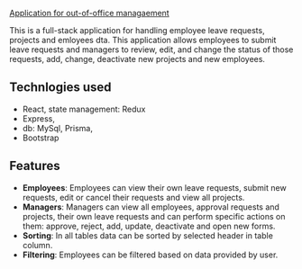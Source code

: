 [Application for out-of-office managaement]()

This is a full-stack application for handling employee leave requests, projects and emloyees dta. This application allows employees to submit leave requests and managers to review, edit, and change the status of those requests, add, change, deactivate new projects and new employees.

## Technlogies used

- React, state management: Redux
- Express,
- db: MySql, Prisma,
- Bootstrap

## Features

- **Employees**: Employees can view their own leave requests, submit new requests, edit or cancel their requests and view all projects.
- **Managers**: Managers can view all employees, approval requests and projects, their own leave requests and can perform specific actions on them: approve, reject, add, update, deactivate and open new forms.
- **Sorting**: In all tables data can be sorted by selected header in table column.
- **Filtering**: Employees can be filtered based on data provided by user.
